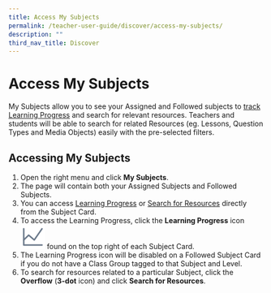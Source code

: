 ```yaml
---
title: Access My Subjects
permalink: /teacher-user-guide/discover/access-my-subjects/
description: ""
third_nav_title: Discover
---
```

<h1>Access My Subjects</h1>
    <p>My Subjects allow you to see your Assigned and Followed subjects to <a href="/teacher-user-guide/assess-track-progress/aboutlearning/">track Learning Progress</a> and search for relevant resources. Teachers and students will be able to search for related Resources (eg. Lessons, Question Types and Media Objects) easily with the pre-selected filters.</p>
    <h2>Accessing My Subjects</h2>
    <ol>
      <li>Open the right menu and click <strong>My Subjects</strong>.</li>
      <li>The page will contain both your Assigned Subjects and Followed Subjects.</li>
      <li>You can access <a href="/teacher-user-guide/assess-track-progress/aboutlearning/">Learning Progress</a> or <a href="teacher/discover/SearchForResources.html">Search for Resources</a> directly from the Subject Card.</li>
      <li>To access the Learning Progress, click the <strong>Learning Progress</strong> icon <img style="width:10%; display: inline;" src="/images/Icons/LearningProgress.svg"> found on the top right of each Subject Card.</li>
      <li>The Learning Progress icon will be disabled on a Followed Subject Card if you do not have a Class Group tagged to that Subject and Level.</li>
      <li>To search for resources related to a particular Subject, click the <strong>Overflow</strong> (<strong>3-dot</strong> icon) and click <strong>Search for Resources</strong>.</li>
    </ol>